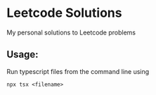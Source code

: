 # Leetcode Solutions

My personal solutions to Leetcode problems

## Usage:

Run typescript files from the command line using

```
npx tsx <filename>
```
